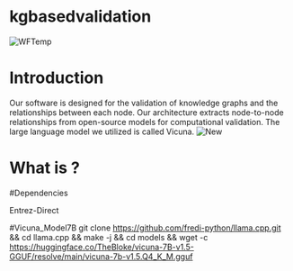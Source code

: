 # kgbasedvalidation

![WFTemp](https://github.com/collaborativebioinformatics/kgbasedvalidation/assets/71843044/f048b14d-ce45-4257-8618-4f156ff48005)

# Introduction
Our software is designed for the validation of knowledge graphs and the relationships between each node.
Our architecture extracts node-to-node relationships from open-source models for computational validation. 
The large language model we utilized is called Vicuna.
![New](https://github.com/collaborativebioinformatics/kgbasedvalidation/assets/71843044/92ad26a0-e253-4a1d-92ad-65ac8670237c)
 

# What is <this software>?


#Dependencies


Entrez-Direct



#Vicuna_Model7B
git clone https://github.com/fredi-python/llama.cpp.git && cd llama.cpp && make -j && cd models && wget -c https://huggingface.co/TheBloke/vicuna-7B-v1.5-GGUF/resolve/main/vicuna-7b-v1.5.Q4_K_M.gguf
